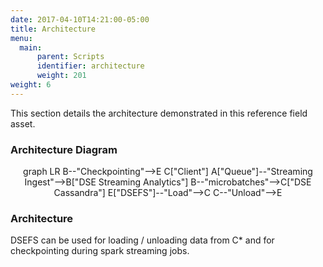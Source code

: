 ```yaml
---
date: 2017-04-10T14:21:00-05:00
title: Architecture
menu:
  main:
      parent: Scripts 
      identifier: architecture
      weight: 201
weight: 6
---
```


This section details the architecture demonstrated in this reference field asset.

### Architecture Diagram

<div title="rendered dynamically" align="middle">

graph LR
B--"Checkpointing"-->E
C["Client"]
A["Queue"]--"Streaming Ingest"-->B["DSE Streaming Analytics"]
B--"microbatches"-->C["DSE Cassandra"]
E["DSEFS"]--"Load"-->C
C--"Unload"-->E

</div>

### Architecture

DSEFS can be used for loading / unloading data from C* and for checkpointing during spark streaming jobs.
